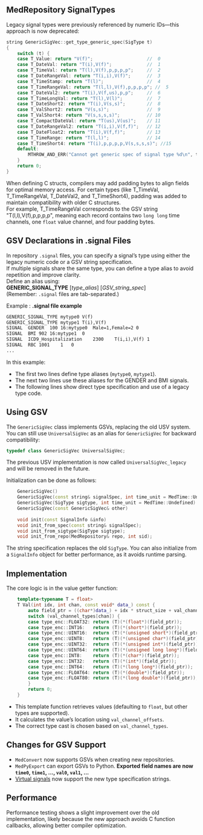 ## MedRepository SignalTypes

Legacy signal types were previously referenced by numeric IDs—this approach is now deprecated:
```c++
string GenericSigVec::get_type_generic_spec(SigType t)
{
	switch (t) {
	case T_Value: return "V(f)";					//  0
	case T_DateVal: return "T(i),V(f)";				//  1
	case T_TimeVal: return "T(l),V(f),p,p,p,p";		//  2
	case T_DateRangeVal: return "T(i,i),V(f)";		//  3
	case T_TimeStamp: return "T(l)";				//  4
	case T_TimeRangeVal: return "T(l,l),V(f),p,p,p,p"; //  5
	case T_DateVal2: return "T(i),V(f,us),p,p";		//  6
	case T_TimeLongVal: return "T(l),V(l)";			//  7
	case T_DateShort2: return "T(i),V(s,s)";		//  8
	case T_ValShort2: return "V(s,s)";				//  9
	case T_ValShort4: return "V(s,s,s,s)";			// 10
	case T_CompactDateVal: return "T(us),V(us)";	// 11
	case T_DateRangeVal2: return "T(i,i),V(f,f)";	// 12
	case T_DateFloat2: return "T(i),V(f,f)";		// 13
	case T_TimeRange: return "T(l,l)";				// 14
	case T_TimeShort4: return "T(i),p,p,p,p,V(s,s,s,s)"; //15
	default:
		MTHROW_AND_ERR("Cannot get generic spec of signal type %d\n", t);
	}
	return 0;
}
```

When defining C structs, compilers may add padding bytes to align fields for optimal memory access. For certain types (like T_TimeVal, T_TimeRangeVal, T_DateVal2, and T_TimeShort4), padding was added to maintain compatibility with older C structures.  
For example, T_TimeRangeVal corresponds to the GSV string "T(l,l),V(f),p,p,p,p", meaning each record contains two `long long` time channels, one `float` value channel, and four padding bytes.

## GSV Declarations in .signal Files

In repository `.signal` files, you can specify a signal’s type using either the legacy numeric code or a GSV string specification.  
If multiple signals share the same type, you can define a type alias to avoid repetition and improve clarity.  
Define an alias using:  
**GENERIC_SIGNAL_TYPE** [*type_alias*] [*GSV_string_spec*]  
(Remember: `.signal` files are tab-separated.)

Example :
**.signal file example**
```txt
GENERIC_SIGNAL_TYPE	mytype0	V(f)
GENERIC_SIGNAL_TYPE	mytype1	T(i),V(f)
SIGNAL	GENDER	100	16:mytype0	Male=1,Female=2	0
SIGNAL	BMI	902 16:mytype1	0
SIGNAL	ICD9_Hospitalization	2300	T(i,i),V(f)	1
SIGNAL	RBC	1001	1	0
...
```
In this example:

- The first two lines define type aliases (`mytype0`, `mytype1`).  
- The next two lines use these aliases for the GENDER and BMI signals.  
- The following lines show direct type specification and use of a legacy type code.

## Using GSV 
The `GenericSigVec` class implements GSVs, replacing the old USV system. You can still use `UniversalSigVec` as an alias for `GenericSigVec` for backward compatibility:
```c++
typedef class GenericSigVec UniversalSigVec;
```
The previous USV implementation is now called `UniversalSigVec_legacy` and will be removed in the future.

Initialization can be done as follows:
```c++
	GenericSigVec()
	GenericSigVec(const string& signalSpec, int time_unit = MedTime::Undefined)
	GenericSigVec(SigType sigtype, int time_unit = MedTime::Undefined)
	GenericSigVec(const GenericSigVec& other)
 
	void init(const SignalInfo &info)
	void init_from_spec(const string& signalSpec);
	void init_from_sigtype(SigType sigtype);
	void init_from_repo(MedRepository& repo, int sid);
```
The string specification replaces the old `SigType`. You can also initialize from a `SignalInfo` object for better performance, as it avoids runtime parsing.

## Implementation

The core logic is in the value getter function:
```c++
	template<typename T = float>
	T Val(int idx, int chan, const void* data_) const {
		auto field_ptr = ((char*)data_) + idx * struct_size + val_channel_offsets[chan];
		switch (val_channel_types[chan]) {
		case type_enc::FLOAT32: return (T)(*(float*)(field_ptr));
		case type_enc::INT16:   return (T)(*(short*)(field_ptr));
		case type_enc::UINT16:  return (T)(*(unsigned short*)(field_ptr));
		case type_enc::UINT8:   return (T)(*(unsigned char*)(field_ptr));
		case type_enc::UINT32:  return (T)(*(unsigned int*)(field_ptr));
		case type_enc::UINT64:  return (T)(*(unsigned long long*)(field_ptr));
		case type_enc::INT8:    return (T)(*(char*)(field_ptr));
		case type_enc::INT32:   return (T)(*(int*)(field_ptr));
		case type_enc::INT64:   return (T)(*(long long*)(field_ptr));
		case type_enc::FLOAT64: return (T)(*(double*)(field_ptr));
		case type_enc::FLOAT80: return (T)(*(long double*)(field_ptr));
		}
		return 0;
	}
```

- This template function retrieves values (defaulting to `float`, but other types are supported).
- It calculates the value’s location using `val_channel_offsets`.
- The correct type cast is chosen based on `val_channel_types`.

## Changes for GSV Support

- `MedConvert` now supports GSVs when creating new repositories.
- `MedPyExport` can export GSVs to Python. **Exported field names are now `time0`, `time1`, ..., `val0`, `val1`, ...**
- [Virtual signals](../01.Rep%20Processors%20Practical%20Guide/Virtual%20Signals.md) now support the new type specification strings.

## Performance

Performance testing shows a slight improvement over the old implementation, likely because the new approach avoids C function callbacks, allowing better compiler optimization.

 